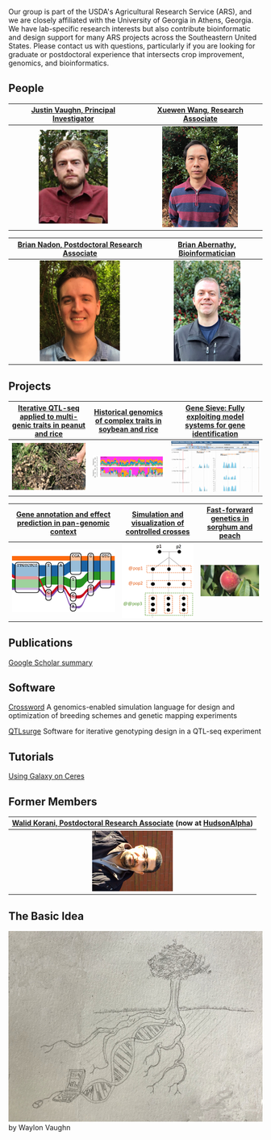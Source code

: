 Our group is part of the USDA's Agricultural Research Service (ARS), and we are closely affiliated with the University of Georgia in Athens, Georgia.  We have lab-specific research interests but also contribute bioinformatic and design support for many ARS projects across the Southeastern United States.  Please contact us with questions, particularly if you are looking for graduate or postdoctoral experience that intersects crop improvement, genomics, and bioinformatics.  

## People

| [Justin Vaughn, Principal Investigator](./pages/jnvBio.md) | [Xuewen Wang, Research Associate](https://scholar.google.com/citations?user=jXfdcm0AAAAJ&hl=en) |
| :---: | :---: |
| ![alt text](./pics/jnvPic1.png "Justin Vaughn") | ![alt text](./pics/xuewenPic.png "Xuewen Wang") |

| [Brian Nadon, Postdoctoral Research Associate](https://twitter.com/briandnadon?lang=en) | [Brian Abernathy, Bioinformatician](https://scholar.google.com/citations?user=D6omdmYAAAAJ) |
| :---: | :---: |
| ![alt text](./pics/IMG_0896_3.png "Brian Nadon") | ![alt text](./pics/abernathy_2.png "Brian Abernathy") |

## Projects

| [Iterative QTL-seq applied to multi-genic traits in peanut and rice](./pages/iQTL.md) | [Historical genomics of complex traits in soybean and rice](./pages/histGenomics.md) | [Gene Sieve: Fully exploiting model systems for gene identification](./pages/leapFrog.md) |
| :---: | :---: | :---: |
| ![alt text](./pics/iQTLPic1.png "White mold") | ![alt text](./pics/histGenPic1.png "Haplotypes through the ages") | ![alt text](./pics/leapFrogPic1.png "Arabidopsis orthologs") |

| [Gene annotation and effect prediction in pan-genomic context](./pages/panGenome.md) | [Simulation and visualization of controlled crosses](./pages/simAndVis.md)  | [Fast-forward genetics in sorghum and peach](./pages/ffGenetics.md) |
| :---: | :---: | :---: |
| ![alt text](./pics/panGenome.png "Pangenome tube") | ![alt text](./pics/simVis1.png "Biparental cross") | ![alt text](./pics/ffGenePic1.png "Peach Sports") |

## Publications
[Google Scholar summary](https://scholar.google.com/citations?hl=en&user=Udhv0SkAAAAJ&view_op=list_works&sortby=pubdate)

## Software

[Crossword](https://github.com/USDA-ARS-GBRU/crossword)
A genomics-enabled simulation language for design and optimization of breeding schemes and genetic mapping experiments

[QTLsurge](https://github.com/USDA-ARS-GBRU/QTLsurge)
Software for iterative genotyping design in a QTL-seq experiment

## Tutorials

[Using Galaxy on Ceres](./pics/galaxyOnCeres.pdf "Galaxy")

## Former Members

| [Walid Korani, Postdoctoral Research Associate](https://github.com/w-korani) (now at [HudsonAlpha](https://www.hudsonalpha.org/)) |
| :---: |
| ![alt text](./pics/walidPic1.png "Walid Korani") |

## The Basic Idea
<img src="pics/wFile.jpeg">
by Waylon Vaughn
